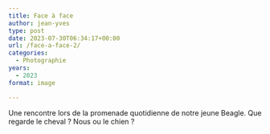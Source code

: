 ```yaml
---
title: Face à face
author: jean-yves
type: post
date: 2023-07-30T06:34:17+00:00
url: /face-a-face-2/
categories:
  - Photographie
years:
  - 2023
format: image

---
```

Une rencontre lors de la promenade quotidienne de notre jeune Beagle. Que regarde le cheval ? Nous ou le chien ?
